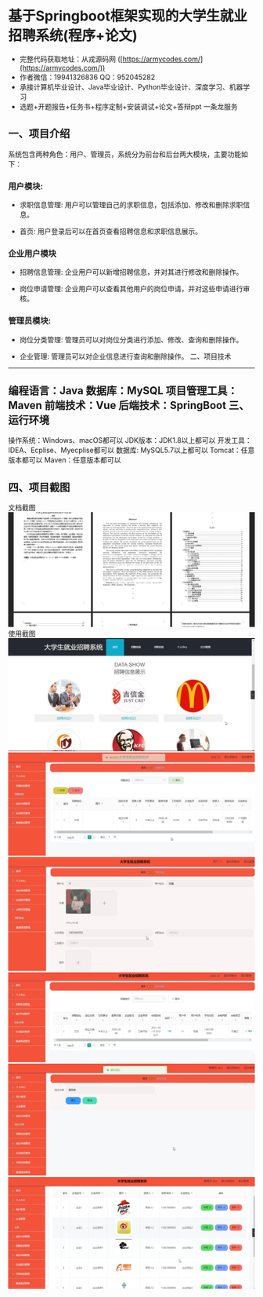 基于Springboot框架实现的大学生就业招聘系统(程序+论文)
=
- 完整代码获取地址：从戎源码网 ([https://armycodes.com/](https://armycodes.com/))
- 作者微信：19941326836  QQ：952045282 
- 承接计算机毕业设计、Java毕业设计、Python毕业设计、深度学习、机器学习
- 选题+开题报告+任务书+程序定制+安装调试+论文+答辩ppt 一条龙服务

一、项目介绍
---
系统包含两种角色：用户、管理员，系统分为前台和后台两大模块，主要功能如下：

### 用户模块:
- 求职信息管理: 用户可以管理自己的求职信息，包括添加、修改和删除求职信息。

- 首页: 用户登录后可以在首页查看招聘信息和求职信息展示。

### 企业用户模块
- 招聘信息管理: 企业用户可以新增招聘信息，并对其进行修改和删除操作。

- 岗位申请管理: 企业用户可以查看其他用户的岗位申请，并对这些申请进行审核。

  
### 管理员模块:
- 岗位分类管理: 管理员可以对岗位分类进行添加、修改、查询和删除操作。

- 企业管理: 管理员可以对企业信息进行查询和删除操作。
二、项目技术
---
编程语言：Java
数据库：MySQL
项目管理工具：Maven
前端技术：Vue
后端技术：SpringBoot
三、运行环境
---
操作系统：Windows、macOS都可以
JDK版本：JDK1.8以上都可以
开发工具：IDEA、Ecplise、Myecplise都可以
数据库: MySQL5.7以上都可以
Tomcat：任意版本都可以
Maven：任意版本都可以

四、项目截图
---
文档截图
![](limage/2.png)
使用截图
![](image/1.png)
![](image/2.png)
![](image/3.png)
![](image/4.png)
![](image/5.png)
![](image/6.png)
